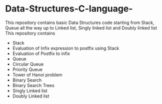 # Data-Structures-C-language-
This repository contains basic Data Structures code  starting from Stack, Queue all the way up to Linked list, Singly linked list and Doubly linked list 
This repository contains
* Stack
* Evaluation of Infix expression to postfix using Stack
* Evaluation of Postfix to infix
* Queue
* Circular Queue
* Priority Queue
* Tower of Hanoi problem
* Binary Search
* Binary Search Trees
* Singly Linked list
* Doubly Linked list

